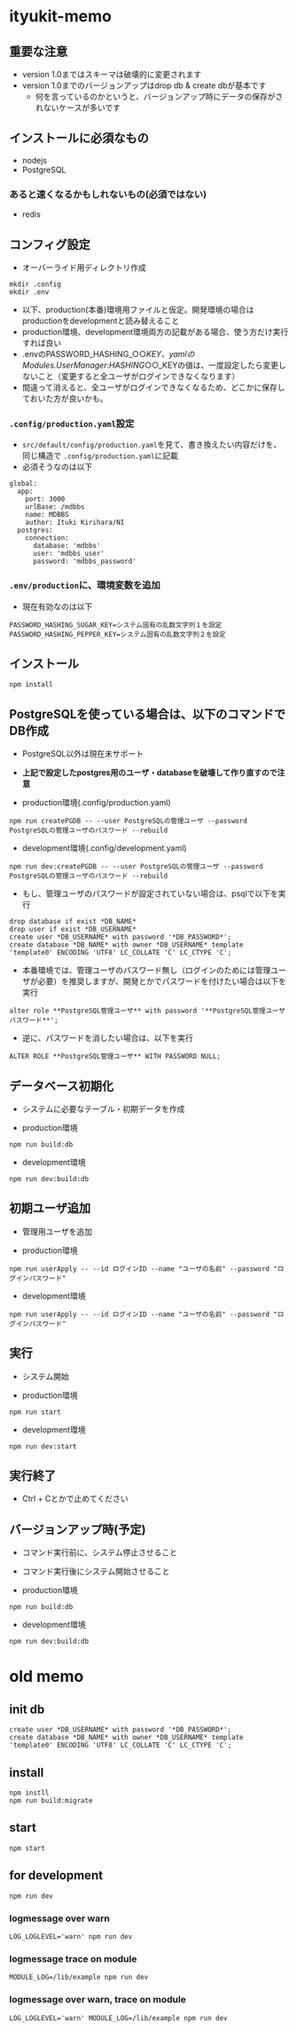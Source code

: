 # ityukit-memo

## 重要な注意

* version 1.0まではスキーマは破壊的に変更されます
* version 1.0までのバージョンアップはdrop db & create dbが基本です
  * 何を言っているのかというと、バージョンアップ時にデータの保存がされないケースが多いです

## インストールに必須なもの

* nodejs
* PostgreSQL

### あると速くなるかもしれないもの(必須ではない)

* redis

## コンフィグ設定

* オーバーライド用ディレクトリ作成

```
mkdir .config
mkdir .env
```

* 以下、production(本番)環境用ファイルと仮定。開発環境の場合はproductionをdevelopmentと読み替えること
* production環境、development環境両方の記載がある場合、使う方だけ実行すれば良い
* .envのPASSWORD_HASHING_○○_KEY、yamlのModules.UserManager:HASHING_○○_KEYの値は、一度設定したら変更しないこと（変更すると全ユーザがログインできなくなります）
* 間違って消えると、全ユーザがログインできなくなるため、どこかに保存しておいた方が良いかも。

### `.config/production.yaml`設定

* `src/default/config/production.yaml`を見て、書き換えたい内容だけを、同じ構造で `.config/production.yaml`に記載
* 必須そうなのは以下
```
global:
  app:
    port: 3000
    urlBase: /mdbbs
    name: MDBBS
    author: Ituki Kirihara/NI
  postgres:
    connection:
      database: 'mdbbs'
      user: 'mdbbs_user'
      password: 'mdbbs_password'
```

###  `.env/production`に、環境変数を追加
* 現在有効なのは以下
```
PASSWORD_HASHING_SUGAR_KEY=システム固有の乱数文字列１を設定
PASSWORD_HASHING_PEPPER_KEY=システム固有の乱数文字列２を設定
```

## インストール

```
npm install
```

## PostgreSQLを使っている場合は、以下のコマンドでDB作成
* PostgreSQL以外は現在未サポート
* **上記で設定したpostgres用のユーザ・databaseを破壊して作り直すので注意**

* production環境(.config/production.yaml)
```
npm run createPGDB -- --user PostgreSQLの管理ユーザ --password PostgreSQLの管理ユーザのパスワード --rebuild
```

* development環境(.config/development.yaml)
```
npm run dev:createPGDB -- --user PostgreSQLの管理ユーザ --password PostgreSQLの管理ユーザのパスワード --rebuild
```

* もし、管理ユーザのパスワードが設定されていない場合は、psqlで以下を実行
```
drop database if exist *DB_NAME*
drop user if exist *DB_USERNAME*
create user *DB_USERNAME* with password '*DB_PASSWORD*';
create database *DB_NAME* with owner *DB_USERNAME* template 'template0' ENCODING 'UTF8' LC_COLLATE 'C' LC_CTYPE 'C';
```
* 本番環境では、管理ユーザのパスワード無し（ログインのためには管理ユーザが必要）を推奨しますが、開発とかでパスワードを付けたい場合は以下を実行
```
alter role **PostgreSQL管理ユーザ** with password '**PostgreSQL管理ユーザパスワード**';
```
* 逆に、パスワードを消したい場合は、以下を実行
```
ALTER ROLE **PostgreSQL管理ユーザ** WITH PASSWORD NULL;
```

## データベース初期化
* システムに必要なテーブル・初期データを作成

* production環境
```
npm run build:db
```

* development環境
```
npm run dev:build:db
```

## 初期ユーザ追加
* 管理用ユーザを追加

* production環境
```
npm run userApply -- --id ログインID --name "ユーザの名前" --password "ログインパスワード"
```

* development環境
```
npm run userApply -- --id ログインID --name "ユーザの名前" --password "ログインパスワード"
```

## 実行

* システム開始

* production環境
```
npm run start
```

* development環境
```
npm run dev:start
```

## 実行終了

* Ctrl + Cとかで止めてください

## バージョンアップ時(予定)
* コマンド実行前に、システム停止させること
* コマンド実行後にシステム開始させること

* production環境
```
npm run build:db
```

* development環境
```
npm run dev:build:db
```

# old memo

## init db

```
create user *DB_USERNAME* with password '*DB_PASSWORD*';
create database *DB_NAME* with owner *DB_USERNAME* template 'template0' ENCODING 'UTF8' LC_COLLATE 'C' LC_CTYPE 'C';
```

## install

```
npm instll
npm run build:migrate
```

## start

```
npm start
```

## for development

```
npm run dev
```

### logmessage over warn

```
LOG_LOGLEVEL='warn' npm run dev
```

### logmessage trace on module

```
MODULE_LOG=/lib/example npm run dev
```

### logmessage over warn, trace on module

```
LOG_LOGLEVEL='warn' MODULE_LOG=/lib/example npm run dev
```
